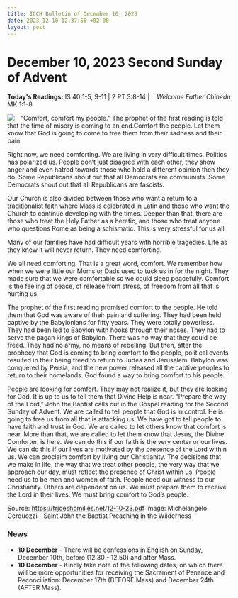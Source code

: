 ```yaml
---
title: ICCH Bulletin of December 10, 2023
date: 2023-12-10 12:37:56 +02:00
layout: post
---
```


# December 10, 2023 Second Sunday of Advent
<span style="float: right"><em>Welcome Father Chinedu</em></span>
**Today's Readings:** IS 40:1-5, 9-11 | 2 PT 3:8-14 | MK 1:1-8


<img style="float: left; margin-right: 1em;" src="https://upload.wikimedia.org/wikipedia/commons/e/eb/Michelangelo_Cerquozzi_-_Saint_John_the_Baptist_Preaching_in_the_Wilderness.jpg">

“Comfort, comfort my people.” The prophet of the first reading is told that the time of misery is coming to an end.Comfort the people. Let them know that God is going to
come to free them from their sadness and their pain.

Right now, we need comforting. We are living in very difficult times. Politics has polarized us. People don’t just disagree with each other, they show anger and even hatred towards those who hold a different opinion then they do. Some Republicans shout out that all Democrats are communists. Some Democrats shout out that all Republicans are fascists.

Our Church is also divided between those who want a return to a traditionalist faith where Mass is celebrated in Latin and those who want the Church to continue developing with the times. Deeper than that, there are those who treat the Holy Father as a heretic, and those who treat anyone who questions Rome as being a schismatic. This is very stressful for us all.

Many of our families have had difficult years with horrible tragedies. Life as they knew it will never return. They need comforting.

We all need comforting. That is a great word, comfort. We remember how when we were little our Moms or Dads used to tuck us in for the night. They made sure that we were comfortable so we could sleep peacefully. Comfort is the feeling of peace, of release from stress, of freedom from all that is hurting us.

The prophet of the first reading promised comfort to the people. He told them that God was aware of their pain and suffering. They had been held captive by the Babylonians for fifty years. They were totally powerless. They had been led to Babylon with hooks through their noses. They had to serve the pagan kings of Babylon. There was no way that they could be
freed. They had no army, no means of rebelling. But then, after the prophecy that God is coming to bring comfort to the
people, political events resulted in their being freed to return to Judea and Jerusalem. Babylon was conquered by Persia,
and the new power released all the captive peoples to return to their homelands. God found a way to bring comfort to his
people.

People are looking for comfort. They may not realize it, but they are looking for God. It is up to us to tell them that Divine
Help is near. “Prepare the way of the Lord,” John the Baptist calls out in the Gospel reading for the Second Sunday of
Advent. We are called to tell people that God is in control. He is going to free us from all that is attacking us. We have got to
tell people to have faith and trust in God. We are called to let others know that comfort is near. More than that, we are
called to let them know that Jesus, the Divine Comforter, is here.
We can do this if our faith is the very center or our lives. We can do this if our lives are motivated by the presence of the
Lord within us. We can proclaim comfort by living our Christianity. The decisions that we make in life, the way that we treat
other people, the very way that we approach our day, must reflect the presence of Christ within us. People need us to be
men and women of faith. People need our witness to our Christianity.
Others are dependent on us. We must prepare them to receive the Lord in their lives. We must bring comfort to God’s
people.

Source: https://frjoeshomilies.net/12-10-23.pdf
Image: Michelangelo Cerquozzi - Saint John the Baptist Preaching in the Wilderness

### News 

* **10 December** - There will be confessions in English on Sunday, December 10th, before (12.30 - 12.50) and after Mass.
* **10 December** - Kindly take note of the following dates, on which there will be more opportunities for receiving the Sacrament of Penance and Reconciliation: December 17th (BEFORE Mass) and December 24th (AFTER Mass).
